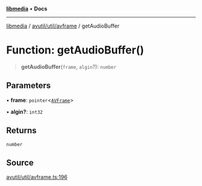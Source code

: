 [**libmedia**](../../../../README.md) • **Docs**

***

[libmedia](../../../../README.md) / [avutil/util/avframe](../README.md) / getAudioBuffer

# Function: getAudioBuffer()

> **getAudioBuffer**(`frame`, `algin`?): `number`

## Parameters

• **frame**: `pointer`\<[`AVFrame`](../../../struct/avframe/classes/AVFrame.md)\>

• **algin?**: `int32`

## Returns

`number`

## Source

[avutil/util/avframe.ts:196](https://github.com/zhaohappy/libmedia/blob/a88305ff5d10e91621f2d71d24c72fc85681b8f7/src/avutil/util/avframe.ts#L196)
